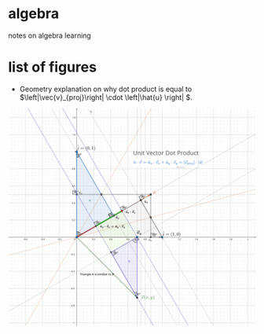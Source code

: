 # algebra
notes on algebra learning

# list of figures

* Geometry explanation on why dot product is equal to $\left|\vec{v}_{proj}\right| \cdot \left|\hat{u} \right| $.

![dot](dot%20product.svg)

